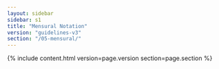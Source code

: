 ```yaml
---
layout: sidebar
sidebar: s1
title: "Mensural Notation"
version: "guidelines-v3"
section: "/05-mensural/"
---
```

{% include content.html version=page.version section=page.section %}